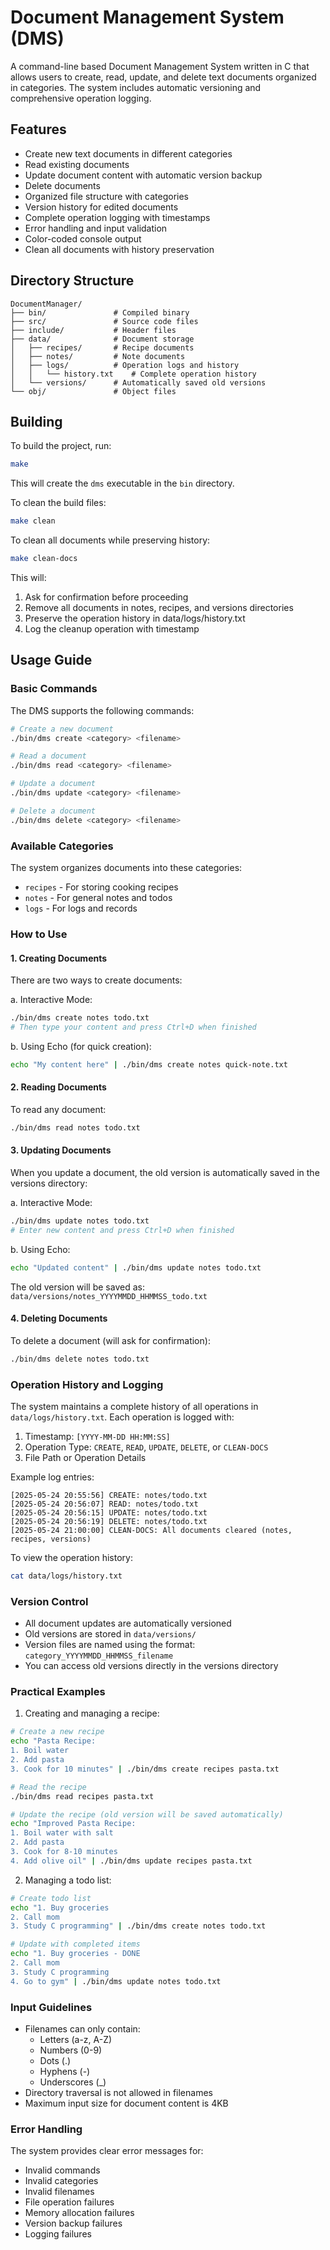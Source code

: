 # Document Management System (DMS)

A command-line based Document Management System written in C that allows users to create, read, update, and delete text documents organized in categories. The system includes automatic versioning and comprehensive operation logging.

## Features

- Create new text documents in different categories
- Read existing documents
- Update document content with automatic version backup
- Delete documents
- Organized file structure with categories
- Version history for edited documents
- Complete operation logging with timestamps
- Error handling and input validation
- Color-coded console output
- Clean all documents with history preservation

## Directory Structure

```
DocumentManager/
├── bin/               # Compiled binary
├── src/               # Source code files
├── include/           # Header files
├── data/              # Document storage
│   ├── recipes/       # Recipe documents
│   ├── notes/         # Note documents
│   ├── logs/          # Operation logs and history
│   │   └── history.txt    # Complete operation history
│   └── versions/      # Automatically saved old versions
└── obj/               # Object files
```

## Building

To build the project, run:

```bash
make
```

This will create the `dms` executable in the `bin` directory.

To clean the build files:

```bash
make clean
```

To clean all documents while preserving history:

```bash
make clean-docs
```

This will:
1. Ask for confirmation before proceeding
2. Remove all documents in notes, recipes, and versions directories
3. Preserve the operation history in data/logs/history.txt
4. Log the cleanup operation with timestamp

## Usage Guide

### Basic Commands

The DMS supports the following commands:

```bash
# Create a new document
./bin/dms create <category> <filename>

# Read a document
./bin/dms read <category> <filename>

# Update a document
./bin/dms update <category> <filename>

# Delete a document
./bin/dms delete <category> <filename>
```

### Available Categories
The system organizes documents into these categories:
- `recipes` - For storing cooking recipes
- `notes` - For general notes and todos
- `logs` - For logs and records

### How to Use

#### 1. Creating Documents
There are two ways to create documents:

a. Interactive Mode:
```bash
./bin/dms create notes todo.txt
# Then type your content and press Ctrl+D when finished
```

b. Using Echo (for quick creation):
```bash
echo "My content here" | ./bin/dms create notes quick-note.txt
```

#### 2. Reading Documents
To read any document:
```bash
./bin/dms read notes todo.txt
```

#### 3. Updating Documents
When you update a document, the old version is automatically saved in the versions directory:

a. Interactive Mode:
```bash
./bin/dms update notes todo.txt
# Enter new content and press Ctrl+D when finished
```

b. Using Echo:
```bash
echo "Updated content" | ./bin/dms update notes todo.txt
```

The old version will be saved as: `data/versions/notes_YYYYMMDD_HHMMSS_todo.txt`

#### 4. Deleting Documents
To delete a document (will ask for confirmation):
```bash
./bin/dms delete notes todo.txt
```

### Operation History and Logging

The system maintains a complete history of all operations in `data/logs/history.txt`. Each operation is logged with:

1. Timestamp: `[YYYY-MM-DD HH:MM:SS]`
2. Operation Type: `CREATE`, `READ`, `UPDATE`, `DELETE`, or `CLEAN-DOCS`
3. File Path or Operation Details

Example log entries:
```
[2025-05-24 20:55:56] CREATE: notes/todo.txt
[2025-05-24 20:56:07] READ: notes/todo.txt
[2025-05-24 20:56:15] UPDATE: notes/todo.txt
[2025-05-24 20:56:19] DELETE: notes/todo.txt
[2025-05-24 21:00:00] CLEAN-DOCS: All documents cleared (notes, recipes, versions)
```

To view the operation history:
```bash
cat data/logs/history.txt
```

### Version Control

- All document updates are automatically versioned
- Old versions are stored in `data/versions/`
- Version files are named using the format: `category_YYYYMMDD_HHMMSS_filename`
- You can access old versions directly in the versions directory

### Practical Examples

1. Creating and managing a recipe:
```bash
# Create a new recipe
echo "Pasta Recipe:
1. Boil water
2. Add pasta
3. Cook for 10 minutes" | ./bin/dms create recipes pasta.txt

# Read the recipe
./bin/dms read recipes pasta.txt

# Update the recipe (old version will be saved automatically)
echo "Improved Pasta Recipe:
1. Boil water with salt
2. Add pasta
3. Cook for 8-10 minutes
4. Add olive oil" | ./bin/dms update recipes pasta.txt
```

2. Managing a todo list:
```bash
# Create todo list
echo "1. Buy groceries
2. Call mom
3. Study C programming" | ./bin/dms create notes todo.txt

# Update with completed items
echo "1. Buy groceries - DONE
2. Call mom
3. Study C programming
4. Go to gym" | ./bin/dms update notes todo.txt
```

### Input Guidelines

- Filenames can only contain:
  - Letters (a-z, A-Z)
  - Numbers (0-9)
  - Dots (.)
  - Hyphens (-)
  - Underscores (_)
- Directory traversal is not allowed in filenames
- Maximum input size for document content is 4KB

### Error Handling

The system provides clear error messages for:
- Invalid commands
- Invalid categories
- Invalid filenames
- File operation failures
- Memory allocation failures
- Version backup failures
- Logging failures

<!--

### Tips

1. Use meaningful filenames that describe the content
2. Check the versions directory for document history
3. Review the operation history in `data/logs/history.txt` to track all actions
4. Use the appropriate category for better organization
5. Make sure to press Ctrl+D after entering content in interactive mode
6. For multiline content, using echo with newlines (\n) is recommended
7. Check both version backups and operation logs for complete document history 

-->

